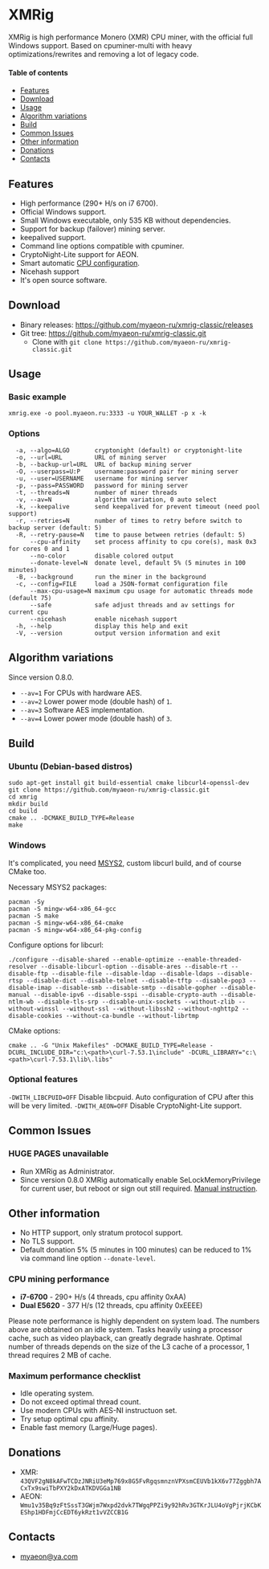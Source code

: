 # XMRig
XMRig is high performance Monero (XMR) CPU miner, with the official full Windows support.
Based on cpuminer-multi with heavy optimizations/rewrites and removing a lot of legacy code.

#### Table of contents
* [Features](#features)
* [Download](#download)
* [Usage](#usage)
* [Algorithm variations](#algorithm-variations)
* [Build](#build)
* [Common Issues](#common-issues)
* [Other information](#other-information)
* [Donations](#donations)
* [Contacts](#contacts)

## Features
* High performance (290+ H/s on i7 6700).
* Official Windows support.
* Small Windows executable, only 535 KB without dependencies.
* Support for backup (failover) mining server.
* keepalived support.
* Command line options compatible with cpuminer.
* CryptoNight-Lite support for AEON.
* Smart automatic [CPU configuration](https://github.com/xmrig/xmrig/wiki/Threads).
* Nicehash support
* It's open source software.

## Download
* Binary releases: https://github.com/myaeon-ru/xmrig-classic/releases
* Git tree: https://github.com/myaeon-ru/xmrig-classic.git
  * Clone with `git clone https://github.com/myaeon-ru/xmrig-classic.git`

## Usage
### Basic example
```
xmrig.exe -o pool.myaeon.ru:3333 -u YOUR_WALLET -p x -k
```

### Options
```
  -a, --algo=ALGO       cryptonight (default) or cryptonight-lite
  -o, --url=URL         URL of mining server
  -b, --backup-url=URL  URL of backup mining server
  -O, --userpass=U:P    username:password pair for mining server
  -u, --user=USERNAME   username for mining server
  -p, --pass=PASSWORD   password for mining server
  -t, --threads=N       number of miner threads
  -v, --av=N            algorithm variation, 0 auto select
  -k, --keepalive       send keepalived for prevent timeout (need pool support)
  -r, --retries=N       number of times to retry before switch to backup server (default: 5)
  -R, --retry-pause=N   time to pause between retries (default: 5)
      --cpu-affinity    set process affinity to cpu core(s), mask 0x3 for cores 0 and 1
      --no-color        disable colored output
      --donate-level=N  donate level, default 5% (5 minutes in 100 minutes)
  -B, --background      run the miner in the background
  -c, --config=FILE     load a JSON-format configuration file
      --max-cpu-usage=N maximum cpu usage for automatic threads mode (default 75)
      --safe            safe adjust threads and av settings for current cpu
      --nicehash        enable nicehash support
  -h, --help            display this help and exit
  -V, --version         output version information and exit
```

## Algorithm variations
Since version 0.8.0.
* `--av=1` For CPUs with hardware AES.
* `--av=2` Lower power mode (double hash) of `1`.
* `--av=3` Software AES implementation.
* `--av=4` Lower power mode (double hash) of `3`.

## Build
### Ubuntu (Debian-based distros)
```
sudo apt-get install git build-essential cmake libcurl4-openssl-dev
git clone https://github.com/myaeon-ru/xmrig-classic.git
cd xmrig
mkdir build
cd build
cmake .. -DCMAKE_BUILD_TYPE=Release
make
```

### Windows
It's complicated, you need [MSYS2](http://www.msys2.org/), custom libcurl build, and of course CMake too.

Necessary MSYS2 packages:
```
pacman -Sy
pacman -S mingw-w64-x86_64-gcc
pacman -S make
pacman -S mingw-w64-x86_64-cmake
pacman -S mingw-w64-x86_64-pkg-config
```
Configure options for libcurl:
```
./configure --disable-shared --enable-optimize --enable-threaded-resolver --disable-libcurl-option --disable-ares --disable-rt --disable-ftp --disable-file --disable-ldap --disable-ldaps --disable-rtsp --disable-dict --disable-telnet --disable-tftp --disable-pop3 --disable-imap --disable-smb --disable-smtp --disable-gopher --disable-manual --disable-ipv6 --disable-sspi --disable-crypto-auth --disable-ntlm-wb --disable-tls-srp --disable-unix-sockets --without-zlib --without-winssl --without-ssl --without-libssh2 --without-nghttp2 --disable-cookies --without-ca-bundle --without-librtmp
```
CMake options:
```
cmake .. -G "Unix Makefiles" -DCMAKE_BUILD_TYPE=Release -DCURL_INCLUDE_DIR="c:\<path>\curl-7.53.1\include" -DCURL_LIBRARY="c:\<path>\curl-7.53.1\lib\.libs"
```

### Optional features
`-DWITH_LIBCPUID=OFF` Disable libcpuid. Auto configuration of CPU after this will be very limited.
`-DWITH_AEON=OFF` Disable CryptoNight-Lite support.

## Common Issues
### HUGE PAGES unavailable
* Run XMRig as Administrator.
* Since version 0.8.0 XMRig automatically enable SeLockMemoryPrivilege for current user, but reboot or sign out still required. [Manual instruction](https://msdn.microsoft.com/en-gb/library/ms190730.aspx).

## Other information
* No HTTP support, only stratum protocol support.
* No TLS support.
* Default donation 5% (5 minutes in 100 minutes) can be reduced to 1% via command line option `--donate-level`.


### CPU mining performance
* **i7-6700** - 290+ H/s (4 threads, cpu affinity 0xAA)
* **Dual E5620** - 377 H/s (12 threads, cpu affinity 0xEEEE)

Please note performance is highly dependent on system load. The numbers above are obtained on an idle system. Tasks heavily using a processor cache, such as video playback, can greatly degrade hashrate. Optimal number of threads depends on the size of the L3 cache of a processor, 1 thread requires 2 MB of cache.

### Maximum performance checklist
* Idle operating system.
* Do not exceed optimal thread count.
* Use modern CPUs with AES-NI instructuon set.
* Try setup optimal cpu affinity.
* Enable fast memory (Large/Huge pages).

## Donations
* XMR:  `43QVF2gN8kAFwTCDzJNRiU3eMp769x8G5FvRgqsmnznVPXsmCEUVb1kX6v77Zggbh7ACxTx9swiTbPXY2kDxATKDVGGa1NB`
* AEON: `Wmu1v35Bq9zFtSssT3GWjm7Wxpd2dvk7TWgqPPZi9y92hRv3GTKrJLU4oVgPjrjKCbKEShp1HDFmjCcEDT6ykRzt1vVZCCB1G`

## Contacts
* myaeon@ya.com

